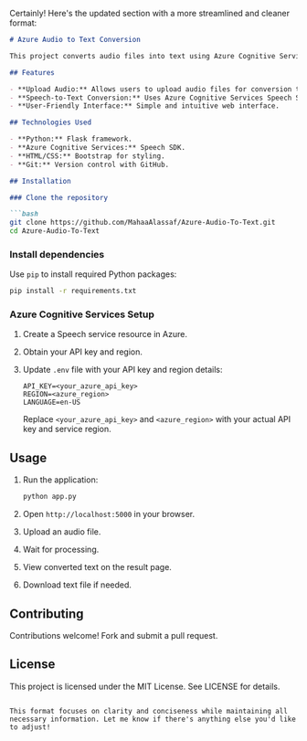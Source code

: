 Certainly! Here's the updated section with a more streamlined and cleaner format:

```markdown
# Azure Audio to Text Conversion

This project converts audio files into text using Azure Cognitive Services Speech SDK within a Flask web application integrated with Azure Speech API.

## Features

- **Upload Audio:** Allows users to upload audio files for conversion to text.
- **Speech-to-Text Conversion:** Uses Azure Cognitive Services Speech SDK.
- **User-Friendly Interface:** Simple and intuitive web interface.

## Technologies Used

- **Python:** Flask framework.
- **Azure Cognitive Services:** Speech SDK.
- **HTML/CSS:** Bootstrap for styling.
- **Git:** Version control with GitHub.

## Installation

### Clone the repository

```bash
git clone https://github.com/MahaaAlassaf/Azure-Audio-To-Text.git
cd Azure-Audio-To-Text
```

### Install dependencies

Use `pip` to install required Python packages:

```bash
pip install -r requirements.txt
```

### Azure Cognitive Services Setup

1. Create a Speech service resource in Azure.
2. Obtain your API key and region.
3. Update `.env` file with your API key and region details:

   ```
   API_KEY=<your_azure_api_key>
   REGION=<azure_region>
   LANGUAGE=en-US
   ```

   Replace `<your_azure_api_key>` and `<azure_region>` with your actual API key and service region.

## Usage

1. Run the application:

   ```bash
   python app.py
   ```

2. Open `http://localhost:5000` in your browser.
3. Upload an audio file.
4. Wait for processing.
5. View converted text on the result page.
6. Download text file if needed.

## Contributing

Contributions welcome! Fork and submit a pull request.

## License

This project is licensed under the MIT License. See LICENSE for details.
```

This format focuses on clarity and conciseness while maintaining all necessary information. Let me know if there's anything else you'd like to adjust!

